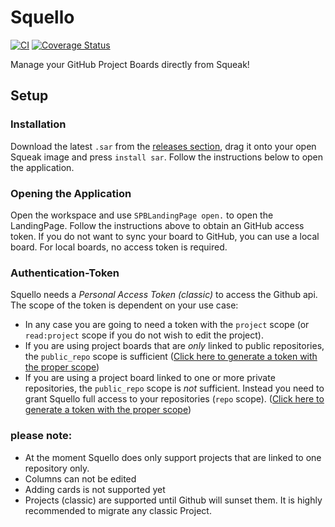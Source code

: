 Squello
=======
[![CI](https://github.com/hpi-swa-teaching/ProjectBoard/workflows/CI/badge.svg?branch=master)](https://github.com/hpi-swa-teaching/ProjectBoard/actions)
[![Coverage Status](https://coveralls.io/repos/github/hpi-swa-teaching/ProjectBoard/badge.svg?branch=master)](https://coveralls.io/github/hpi-swa-teaching/ProjectBoard?branch=master)

Manage your GitHub Project Boards directly from Squeak!

## Setup

### Installation

Download the latest `.sar` from the [releases section](https://github.com/hpi-swa-teaching/ProjectBoard/releases), drag it onto your open Squeak image and press `install sar`. Follow the instructions below to open the application.

### Opening the Application

Open the workspace and use `SPBLandingPage open.` to open the LandingPage. Follow the instructions above to obtain an GitHub access token. If you do not want to sync your board to GitHub, you can use a local board. For local boards, no access token is required.

### Authentication-Token

Squello needs a *Personal Access Token (classic)* to access the Github api. The scope of the token is dependent on your use case:
- In any case you are going to need a token with the `project` scope (or `read:project` scope if you do not wish to edit the project). 
- If you are using project boards that are *only* linked to public repositories, the `public_repo` scope is sufficient ([Click here to generate a token with the proper scope](https://github.com/settings/tokens/new?description=Squello&scopes=public_repo,project))
- If you are using a project board linked to one or more private repositories, the `public_repo` scope is *not* sufficient. Instead you need to grant Squello full access to your repositories (`repo` scope). ([Click here to generate a token with the proper scope](https://github.com/settings/tokens/new?description=Squello&scopes=repo,project))

### please note:

- At the moment Squello does only support projects that are linked to one repository only.
- Columns can not be edited
- Adding cards is not supported yet
- Projects (classic) are supported until Github will sunset them. It is highly recommended to migrate any classic Project. 
